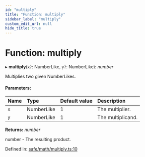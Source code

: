 ```yaml
---
id: "multiply"
title: "Function: multiply"
sidebar_label: "multiply"
custom_edit_url: null
hide_title: true
---
```


# Function: multiply

▸ **multiply**(`x?`: NumberLike, `y?`: NumberLike): *number*

Multiplies two given NumberLikes.

#### Parameters:

Name | Type | Default value | Description |
:------ | :------ | :------ | :------ |
`x` | NumberLike | 1 | The multiplier.   |
`y` | NumberLike | 1 | The multiplicand.   |

**Returns:** *number*

number - The resulting product.

Defined in: [safe/math/multiply.ts:10](https://github.com/kaihodev/hikidashi/blob/47d8382/src/safe/math/multiply.ts#L10)
